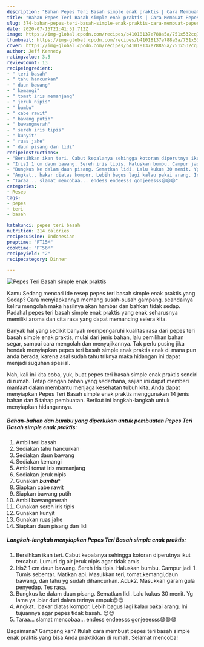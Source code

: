 ```yaml
---
description: "Bahan Pepes Teri Basah simple enak praktis | Cara Membuat Pepes Teri Basah simple enak praktis Yang Lezat"
title: "Bahan Pepes Teri Basah simple enak praktis | Cara Membuat Pepes Teri Basah simple enak praktis Yang Lezat"
slug: 374-bahan-pepes-teri-basah-simple-enak-praktis-cara-membuat-pepes-teri-basah-simple-enak-praktis-yang-lezat
date: 2020-07-15T21:41:51.712Z
image: https://img-global.cpcdn.com/recipes/b41018137e788a5a/751x532cq70/pepes-teri-basah-simple-enak-praktis-foto-resep-utama.jpg
thumbnail: https://img-global.cpcdn.com/recipes/b41018137e788a5a/751x532cq70/pepes-teri-basah-simple-enak-praktis-foto-resep-utama.jpg
cover: https://img-global.cpcdn.com/recipes/b41018137e788a5a/751x532cq70/pepes-teri-basah-simple-enak-praktis-foto-resep-utama.jpg
author: Jeff Kennedy
ratingvalue: 3.5
reviewcount: 13
recipeingredient:
- " teri basah"
- " tahu hancurkan"
- " daun bawang"
- " kemangi"
- " tomat iris memanjang"
- " jeruk nipis"
- " bumbu"
- " cabe rawit"
- " bawang putih"
- " bawangmerah"
- " sereh iris tipis"
- " kunyit"
- " ruas jahe"
- " daun pisang dan lidi"
recipeinstructions:
- "Bersihkan ikan teri. Cabut kepalanya sehingga kotoran diperutnya ikut tercabut. Lumuri dg air jeruk nipis agar tidak amis."
- "Iris2 1 cm daun bawang. Sereh iris tipis. Haluskan bumbu. Campur jadi 1. Tumis sebentar. Matikan api. Masukkan teri, tomat,kemangi,daun bawang, dan tahu yg sudah dihancurkan. Aduk2. Masukkan garam gula penyedap. Tes rasa."
- "Bungkus ke dalam daun pisang. Sematkan lidi. Lalu kukus 30 menit. Yg lama ya..biar duri dalam terinya empuk😊😊"
- "Angkat.. bakar diatas kompor. Lebih bagus lagi kalau pakai arang. Ini tujuannya agar pepes tidak basah. 😊😊"
- "Taraa... slamat mencobaa... endess endeesss gonjeeesss😄😄😄"
categories:
- Resep
tags:
- pepes
- teri
- basah

katakunci: pepes teri basah 
nutrition: 214 calories
recipecuisine: Indonesian
preptime: "PT15M"
cooktime: "PT56M"
recipeyield: "2"
recipecategory: Dinner

---
```



![Pepes Teri Basah simple enak praktis](https://img-global.cpcdn.com/recipes/b41018137e788a5a/751x532cq70/pepes-teri-basah-simple-enak-praktis-foto-resep-utama.jpg)

Kamu Sedang mencari ide resep pepes teri basah simple enak praktis yang Sedap? Cara menyiapkannya memang susah-susah gampang. seandainya keliru mengolah maka hasilnya akan hambar dan bahkan tidak sedap. Padahal pepes teri basah simple enak praktis yang enak seharusnya memiliki aroma dan cita rasa yang dapat memancing selera kita.

Banyak hal yang sedikit banyak mempengaruhi kualitas rasa dari pepes teri basah simple enak praktis, mulai dari jenis bahan, lalu pemilihan bahan segar, sampai cara mengolah dan menyajikannya. Tak perlu pusing jika hendak menyiapkan pepes teri basah simple enak praktis enak di mana pun anda berada, karena asal sudah tahu triknya maka hidangan ini dapat menjadi suguhan spesial.




Nah, kali ini kita coba, yuk, buat pepes teri basah simple enak praktis sendiri di rumah. Tetap dengan bahan yang sederhana, sajian ini dapat memberi manfaat dalam membantu menjaga kesehatan tubuh kita. Anda dapat menyiapkan Pepes Teri Basah simple enak praktis menggunakan 14 jenis bahan dan 5 tahap pembuatan. Berikut ini langkah-langkah untuk menyiapkan hidangannya.

<!--inarticleads1-->

##### Bahan-bahan dan bumbu yang diperlukan untuk pembuatan Pepes Teri Basah simple enak praktis:

1. Ambil  teri basah
1. Sediakan  tahu hancurkan
1. Sediakan  daun bawang
1. Sediakan  kemangi
1. Ambil  tomat iris memanjang
1. Sediakan  jeruk nipis
1. Gunakan  ***bumbu****
1. Siapkan  cabe rawit
1. Siapkan  bawang putih
1. Ambil  bawangmerah
1. Gunakan  sereh iris tipis
1. Gunakan  kunyit
1. Gunakan  ruas jahe
1. Siapkan  daun pisang dan lidi




<!--inarticleads2-->

##### Langkah-langkah menyiapkan Pepes Teri Basah simple enak praktis:

1. Bersihkan ikan teri. Cabut kepalanya sehingga kotoran diperutnya ikut tercabut. Lumuri dg air jeruk nipis agar tidak amis.
1. Iris2 1 cm daun bawang. Sereh iris tipis. Haluskan bumbu. Campur jadi 1. Tumis sebentar. Matikan api. Masukkan teri, tomat,kemangi,daun bawang, dan tahu yg sudah dihancurkan. Aduk2. Masukkan garam gula penyedap. Tes rasa.
1. Bungkus ke dalam daun pisang. Sematkan lidi. Lalu kukus 30 menit. Yg lama ya..biar duri dalam terinya empuk😊😊
1. Angkat.. bakar diatas kompor. Lebih bagus lagi kalau pakai arang. Ini tujuannya agar pepes tidak basah. 😊😊
1. Taraa... slamat mencobaa... endess endeesss gonjeeesss😄😄😄




Bagaimana? Gampang kan? Itulah cara membuat pepes teri basah simple enak praktis yang bisa Anda praktikkan di rumah. Selamat mencoba!
